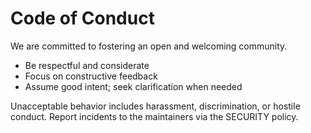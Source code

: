 # Code of Conduct

We are committed to fostering an open and welcoming community.

- Be respectful and considerate
- Focus on constructive feedback
- Assume good intent; seek clarification when needed

Unacceptable behavior includes harassment, discrimination, or hostile conduct. Report incidents to the maintainers via the SECURITY policy.

